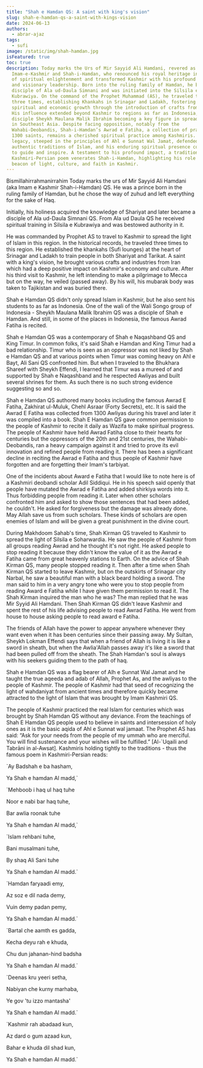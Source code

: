 ```yaml
---
title: "Shah e Hamdan QS: A saint with king's vision"
slug: shah-e-hamdan-qs-a-saint-with-kings-vision
date: 2024-06-13
authors:
  - abrar-ajaz
tags:
  - sufi
image: /static/img/shah-hamdan.jpg
isFeatured: true
toc: true
description: Today marks the Urs of Mir Sayyid Ali Hamdani, revered as
  Imam-e-Kashmir and Shah-i-Hamdan, who renounced his royal heritage in pursuit
  of spiritual enlightenment and transformed Kashmir with his profound teachings
  and visionary leadership. Born into the ruling family of Hamdan, he became a
  disciple of Ala ud-Daula Simnani and was initiated into the Silsila e
  Kubrawiya. On the command of the Prophet Muhammad (AS), he traveled to Kashmir
  three times, establishing Khankahs in Srinagar and Ladakh, fostering both
  spiritual and economic growth through the introduction of crafts from Iran.
  His influence extended beyond Kashmir to regions as far as Indonesia, with his
  disciple Sheykh Maulana Malik Ibrahim becoming a key figure in spreading Islam
  in Southeast Asia. Despite facing opposition, notably from the
  Wahabi-Deobandis, Shah-i-Hamdan’s Awrad e Fatiha, a collection of prayers from
  1300 saints, remains a cherished spiritual practice among Kashmiris. His
  legacy, steeped in the principles of Ahl e Sunnat Wal Jamat, defended the
  authentic traditions of Islam, and his enduring spiritual presence continues
  to guide and inspire. A testament to his profound impact, a traditional
  Kashmiri-Persian poem venerates Shah-i-Hamdan, highlighting his role as a
  beacon of light, culture, and faith in Kashmir.
---
```

Bismillahirrahmanirrahim
Today marks the urs of Mir Sayyid Ali Hamdani (aka Imam e Kashmir Shah-i-Hamdan) QS. He was a prince born in the ruling family of Hamdan, but he chose the way of zuhud and left everything for the sake of Haq. 

Initially, his holiness acquired the knowledge of Shariyat and later became a disciple of Ala ud-Daula Simnani QS. From Ala ud Daula QS he received spiritual training in Silsila e Kubrawiya and was bestowed authority in it.

He was commanded by Prophet AS to travel to Kashmir to spread the light of Islam in this region. In the historical records, he traveled three times to this region. He established the khankahs (Sufi lounges) at the heart of Srinagar and Ladakh to train people in both Shariyat and Tarikat. A saint with a king's vision, he brought various crafts and industries from Iran which had a deep positive impact on Kashmir's economy and culture. After his third visit to Kashmir, he left intending to make a pilgrimage to Mecca but on the way, he veiled (passed away). By his will, his mubarak body was taken to Tajikistan and was buried there.

Shah e Hamdan QS didn't only spread Islam in Kashmir, but he also sent his students to as far as Indonesia. One of the wali of the Wali Songo group of Indonesia - Sheykh Maulana Malik Ibrahim QS was a disciple of Shah e Hamdan. And still, in some of the places in Indonesia, the famous Awrad Fatiha is recited.

Shah e Hamdan QS was a contemporary of Shah e Naqashband QS and King Timur. In common folks, it's said Shah e Hamdan and King Timur had a bad relationship. Timur who is seen as an oppressor was not liked by Shah e Hamdan QS and at various points when Timur was coming heavy on Ahl e Bayt, Ali Sani QS confronted him. But when I traveled to the Bhukhara Shareef with Sheykh Effendi, I learned that Timur was a mureed of and supported by Shah e Naqashband and he respected Awliyas and built several shrines for them. As such there is no such strong evidence suggesting so and so.

Shah e Hamdan QS authored many books including the famous Awrad E Fatiha, Zakhirat ul-Muluk, Chehl Asraar (Forty Secrets), etc. It is said the Awrad E Fatiha was collected from 1300 Awliyas during his travel and later it was compiled into a book. Shah E Hamdan QS gave common permission to the people of Kashmir to recite it daily as Wazifa to make spiritual progress. The people of Kashmir have held Awrad Fatiha close to their hearts for centuries but the oppressors of the 20th and 21st centuries, the Wahabi-Deobandis, ran a heavy campaign against it and tried to prove its evil innovation and refined people from reading it. There has been a significant decline in reciting the Awrad e Fatiha and thus people of Kashmir have forgotten and are forgetting their Imam's tarbiyat.

One of the incidents about Award e Fatiha that I would like to note here is of a Kashmiri deobandi scholar Adil Siddiqui. He in his speech said openly that people have mutated the Awrad e Fatiha and added shirkiya words into it. Thus forbidding people from reading it. Later when other scholars confronted him and asked to show those sentences that had been added, he couldn't. He asked for forgiveness but the damage was already done. May Allah save us from such scholars. These kinds of scholars are open enemies of Islam and will be given a great punishment in the divine court. 

During Makhdoom Sahab's time, Shah Kirman QS traveled to Kashmir to spread the light of Silsila e Soharwardia. He saw the people of Kashmir from all groups reading Awrad and he thought it's not right. He asked people to stop reading it because they didn't know the value of it as the Awrad e Fatiha came from great heavenly stations to Earth. On the advice of Shah Kirman QS, many people stopped reading it. Then after a time when Shah Kirman QS started to leave Kashmir, but on the outskirts of Srinagar city Narbal, he saw a beautiful man with a black beard holding a sword. The man said to him in a very angry tone who were you to stop people from reading Award e Fatiha while I have given them permission to read it. The Shah Kirman inquired the man who he was? The man replied that he was Mir Syyid Ali Hamdani. Then Shah Kirman QS didn't leave Kashmir and spent the rest of his life advising people to read Awrad Fatiha. He went from house to house asking people to read award e Fatiha. 

The friends of Allah have the power to appear anywhere whenever they want even when it has been centuries since their passing away. My Sultan, Sheykh Lokman Effendi says that when a friend of Allah is living it is like a sword in sheath, but when the Awlia'Allah passes away it's like a sword that had been pulled off from the sheath. The Shah Hamdan's soul is always with his seekers guiding them to the path of haq.

Shah e Hamdan QS was a flag bearer of Alh e Sunnat Wal Jamat and he taught the true aqeeda and adab of Allah, Prophet As, and the awliyas to the people of Kashmir. The people of Kashmir had that seed of recognizing the light of wahdaniyat from ancient times and therefore quickly became attracted to the light of Islam that was brought by Imam Kashmiri QS. 

The people of Kashmir practiced the real Islam for centuries which was brought by Shah Hamdan QS without any deviance. From the teachings of Shah E Hamdan QS people used to believe in saints and intersession of holy ones as it is the basic aqida of Ahl e Sunnat wal jamaat. The Prophet AS has said: “Ask for your needs from the people of my ummah who are merciful. You will find sustenance and your wishes will be fulfilled.” \[Al-`Uqaili and Tabrāni in al-Awsat]. Kashmiris holding tightly to the traditions - thus the famous poem in Kashmiri-Persian reads:

`Ay Badshah e ba hasham,

Ya Shah e hamdan Al madd,`

`Mehboob i haq ul  haq tuhe

Noor e nabi bar haq tuhe,

Bar awlia roonak tuhe

Ya Shah e hamdan Al madd,`

`Islam rehbani tuhe,

Bani musalmani tuhe,

By shaq Ali Sani tuhe

Ya Shah e hamdan Al madd.`

`Hamdan faryaadi emy,

Az soz e dil nada demy,

Vuin demy padan pemy,

Ya Shah e hamdan Al madd.`

`Bartal che aamth es gadda,

Kecha deyu rah e khuda,

Chu dun jahanan-hind badsha

Ya Shah e hamdan Al madd.`

`Deenas kru yeeri setha,

Nabiyan che kurny marhaba,

Ye gov 'tu izzo mantasha'

Ya Shah e hamdan Al madd.`

`Kashmir rah abadaad kun,

Az dard o gum azaad kun,

Bahar e khuda dil shad kun,

Ya Shah e hamdan Al madd.`